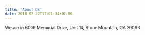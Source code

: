 ```yaml
---
title: 'About Us'
date: 2018-02-22T17:01:34+07:00
---
```



We are in 6009 Memorial Drive, Unit 14, Stone Mountain, GA 30083


